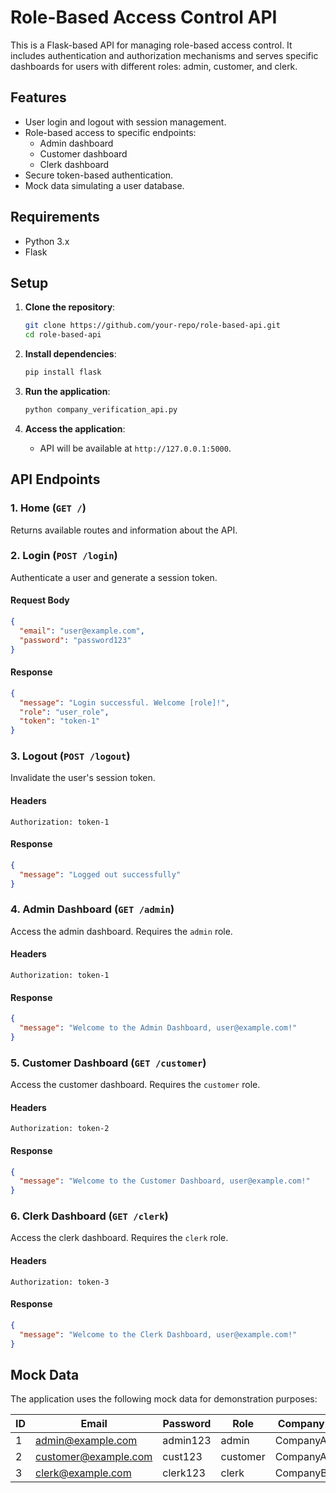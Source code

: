 
# Role-Based Access Control API

This is a Flask-based API for managing role-based access control. It includes authentication and authorization mechanisms and serves specific dashboards for users with different roles: admin, customer, and clerk.

## Features

- User login and logout with session management.
- Role-based access to specific endpoints:
  - Admin dashboard
  - Customer dashboard
  - Clerk dashboard
- Secure token-based authentication.
- Mock data simulating a user database.

## Requirements

- Python 3.x
- Flask

## Setup

1. **Clone the repository**:
   ```bash
   git clone https://github.com/your-repo/role-based-api.git
   cd role-based-api
   ```

2. **Install dependencies**:
   ```bash
   pip install flask
   ```

3. **Run the application**:
   ```bash
   python company_verification_api.py
   ```

4. **Access the application**:
   - API will be available at `http://127.0.0.1:5000`.

## API Endpoints

### 1. Home (`GET /`)
Returns available routes and information about the API.

### 2. Login (`POST /login`)
Authenticate a user and generate a session token.

#### Request Body
```json
{
  "email": "user@example.com",
  "password": "password123"
}
```

#### Response
```json
{
  "message": "Login successful. Welcome [role]!",
  "role": "user_role",
  "token": "token-1"
}
```

### 3. Logout (`POST /logout`)
Invalidate the user's session token.

#### Headers
```
Authorization: token-1
```

#### Response
```json
{
  "message": "Logged out successfully"
}
```

### 4. Admin Dashboard (`GET /admin`)
Access the admin dashboard. Requires the `admin` role.

#### Headers
```
Authorization: token-1
```

#### Response
```json
{
  "message": "Welcome to the Admin Dashboard, user@example.com!"
}
```

### 5. Customer Dashboard (`GET /customer`)
Access the customer dashboard. Requires the `customer` role.

#### Headers
```
Authorization: token-2
```

#### Response
```json
{
  "message": "Welcome to the Customer Dashboard, user@example.com!"
}
```

### 6. Clerk Dashboard (`GET /clerk`)
Access the clerk dashboard. Requires the `clerk` role.

#### Headers
```
Authorization: token-3
```

#### Response
```json
{
  "message": "Welcome to the Clerk Dashboard, user@example.com!"
}
```

## Mock Data

The application uses the following mock data for demonstration purposes:

| ID  | Email                 | Password   | Role      | Company    |
|-----|-----------------------|------------|-----------|------------|
| 1   | admin@example.com     | admin123   | admin     | CompanyA   |
| 2   | customer@example.com  | cust123    | customer  | CompanyA   |
| 3   | clerk@example.com     | clerk123   | clerk     | CompanyB   |



